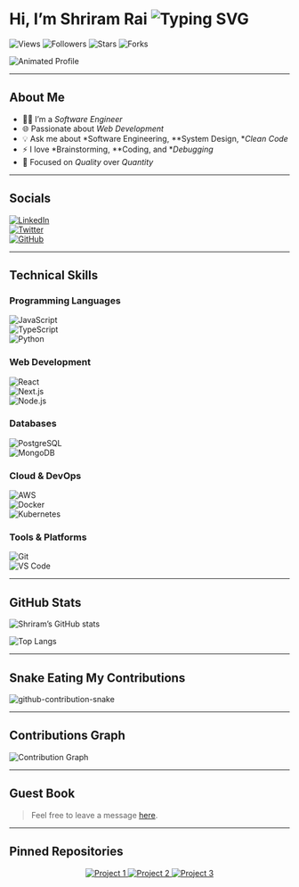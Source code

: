 # Hi, I’m Shriram Rai ![Typing SVG](https://readme-typing-svg.herokuapp.com?font=Fira+Code&size=24&color=333&center=true&vCenter=true&width=435&height=50&lines=Building+for+the+web…)

![Views](https://komarev.com/ghpvc/?username=built-different-13&color=blue) ![Followers](https://img.shields.io/github/followers/built-different-13?label=Followers&style=social) ![Stars](https://img.shields.io/github/stars/built-different-13?style=social) ![Forks](https://img.shields.io/github/forks/built-different-13?style=social)

![Animated Profile](https://github.com/built-different-13.png)

---

## About Me

- 🧑‍💻 I’m a *Software Engineer*  
- 🌐 Passionate about *Web Development*  
- 💡 Ask me about *Software Engineering, **System Design, **Clean Code*  
- ⚡ I love *Brainstorming, **Coding, and **Debugging*  
- 🎯 Focused on *Quality* over *Quantity*  

---

## Socials

[![LinkedIn](https://img.shields.io/badge/-LinkedIn-blue?logo=linkedin&style=flat-square)](https://www.linkedin.com/in/your-linkedin)  
[![Twitter](https://img.shields.io/badge/-Twitter-1DA1F2?logo=twitter&style=flat-square)](https://twitter.com/your-twitter)  
[![GitHub](https://img.shields.io/badge/-GitHub-181717?logo=github&style=flat-square)](https://github.com/built-different-13)  

---

## Technical Skills

### Programming Languages  
![JavaScript](https://skillicons.dev/icons?i=js)  
![TypeScript](https://skillicons.dev/icons?i=ts)  
![Python](https://skillicons.dev/icons?i=py)

### Web Development  
![React](https://skillicons.dev/icons?i=react)  
![Next.js](https://skillicons.dev/icons?i=nextjs)  
![Node.js](https://skillicons.dev/icons?i=nodejs)

### Databases  
![PostgreSQL](https://skillicons.dev/icons?i=postgres)  
![MongoDB](https://skillicons.dev/icons?i=mongo)

### Cloud & DevOps  
![AWS](https://skillicons.dev/icons?i=aws)  
![Docker](https://skillicons.dev/icons?i=docker)  
![Kubernetes](https://skillicons.dev/icons?i=k8s)

### Tools & Platforms  
![Git](https://skillicons.dev/icons?i=git)  
![VS Code](https://skillicons.dev/icons?i=vscode)  

---

## GitHub Stats

![Shriram’s GitHub stats](https://github-readme-stats.vercel.app/api?username=built-different-13&show_icons=true&theme=radical)

![Top Langs](https://github-readme-stats.vercel.app/api/top-langs/?username=built-different-13&layout=compact)

---

## Snake Eating My Contributions

![github-contribution-snake](https://github.com/built-different-13.png)

---

## Contributions Graph

![Contribution Graph](https://activity-graph.herokuapp.com/graph?username=built-different-13&theme=react-dark)

---

## Guest Book

> Feel free to leave a message [here](https://github.com/built-different-13/built-different-13/issues/new).

---

## Pinned Repositories

<p align="center">
  <a href="https://github.com/built-different-13/project-1">
    <img src="https://github-readme-stats.vercel.app/api/pin/?username=built-different-13&repo=project-1" alt="Project 1" />
  </a>
  <a href="https://github.com/built-different-13/project-2">
    <img src="https://github-readme-stats.vercel.app/api/pin/?username=built-different-13&repo=project-2" alt="Project 2" />
  </a>
  <a href="https://github.com/built-different-13/project-3">
    <img src="https://github-readme-stats.vercel.app/api/pin/?username=built-different-13&repo=project-3" alt="Project 3" />
  </a>
</p>
